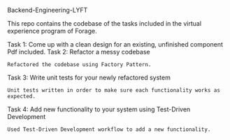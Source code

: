 Backend-Engineering-LYFT

This repo contains the codebase of the tasks included in the virtual experience program of Forage.

Task 1: Come up with a clean design for an existing, unfinished component
Pdf included.
Task 2: Refactor a messy codebase

    Refactored the codebase using Factory Pattern.

Task 3: Write unit tests for your newly refactored system

    Unit tests written in order to make sure each functionality works as expected.

Task 4: Add new functionality to your system using Test-Driven Development

    Used Test-Driven Development workflow to add a new functionality.
